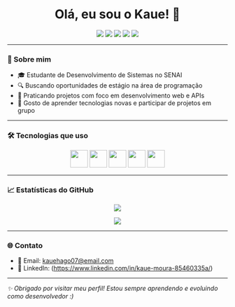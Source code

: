 <h1 align="center">Olá, eu sou o Kaue! 👋</h1>

<p align="center">
  <img src="https://img.shields.io/badge/Code-JS-informational?style=flat&logo=javascript" />
  <img src="https://img.shields.io/badge/Code-C%23-purple?style=flat&logo=csharp" />
  <img src="https://img.shields.io/badge/Code-HTML-orange?style=flat&logo=html5" />
  <img src="https://img.shields.io/badge/Code-CSS-blue?style=flat&logo=css3" />
  <img src="https://img.shields.io/badge/Code-C++-informational?style=flat&logo=cplusplus" />
</p>

---

### 🚀 Sobre mim

- 🎓 Estudante de Desenvolvimento de Sistemas no SENAI
- 🔍 Buscando oportunidades de estágio na área de programação
- 🔧 Praticando projetos com foco em desenvolvimento web e APIs
- 🧠 Gosto de aprender tecnologias novas e participar de projetos em grupo

---

### 🛠️ Tecnologias que uso

<p align="center">
  <img src="https://cdn.jsdelivr.net/gh/devicons/devicon/icons/javascript/javascript-original.svg" width="40" />
  <img src="https://cdn.jsdelivr.net/gh/devicons/devicon/icons/csharp/csharp-original.svg" width="40" />
  <img src="https://cdn.jsdelivr.net/gh/devicons/devicon/icons/html5/html5-original.svg" width="40" />
  <img src="https://cdn.jsdelivr.net/gh/devicons/devicon/icons/css3/css3-original.svg" width="40" />
  <img src="https://cdn.jsdelivr.net/gh/devicons/devicon/icons/cplusplus/cplusplus-original.svg" width="40" />
</p>

---

### 📈 Estatísticas do GitHub

<p align="center">
  <img src="https://github-readme-stats.vercel.app/api?username=kaue-nascimento-moura&show_icons=true&theme=tokyonight" />
</p>
<p align="center">
  <img src="https://github-readme-stats.vercel.app/api/top-langs/?username=kaue-nascimento-moura&layout=compact&theme=tokyonight" />
</p>

---

### 🌐 Contato

- 📧 Email: kauehago07@email.com
- 💼 LinkedIn: (https://www.linkedin.com/in/kaue-moura-85460335a/)

---

_✨ Obrigado por visitar meu perfil! Estou sempre aprendendo e evoluindo como desenvolvedor :)_
